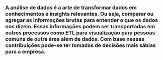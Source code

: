 ### A análise de dados é a arte de transformar dados em conhecimentos e insights relevantes. Ou seja, comparar ou agregar as informações brutas para entender o que os dados nos dizem. Essas informações podem ser transportadas em outros processos como ETL para visualização para pessoas comuns de outra área além de dados. Com base nessas contribuíções pode-se ter tomadas de decisões mais sábias para a empresa.